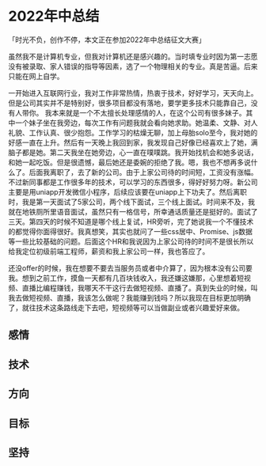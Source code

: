 # 2022年中总结

「时光不负，创作不停，本文正在参加2022年中总结征文大赛」

虽然我不是计算机专业，但我对计算机还是感兴趣的。当时填专业时因为第一志愿没有被录取、家人错误的指导等因素，选了一个物理相关的专业。真是苦逼。后来只能在网上自学。

一开始进入互联网行业，我对工作非常热情，热衷于技术，好好学习，天天向上。但是公司其实并不是特别好，很多项目都没有落地，要学更多技术只能靠自己，没有人带你。
我本来就是一个不太擅长处理感情的人，在这个公司有很多妹子。其中一个妹子坐在我旁边，每次工作有问题我就会看向她求助。她温柔、文静、对人礼貌、工作认真、很少抱怨。工作学习的枯燥无聊，加上母胎solo至今，我对她的好感一直在上升。然后有一天晚上我回到家，我发现自己好像已经喜欢上了她，满脑子都是她。第二天我坐在她旁边，心一直在噗噗跳。我开始找机会和她多说话，和她一起吃饭。但是很遗憾，最后她还是委婉的拒绝了我。嗯，我也不想再多说什么了。后面我离职了，去了新的公司。由于上家公司待的时间短，工资没有涨幅。不过新同事都是工作很多年的技术，可以学习的东西很多，得好好努力呀。新公司主要是用uniapp开发微信小程序，后续应该要在uniapp上下功夫了。然后离职时，我是第一天面试了5家公司，两个线下面试，三个线上面试。时间来不及，我就在地铁厕所里语音面试，虽然只有一格信号，所幸通话质量还是挺好的。面试了三天。第四天的时候不知道是哪个线上复试，HR旁听，完了她说我一个不懂技术的都觉得你面得很好。我真想笑，其实也就问了一些css居中、Promise、js数据等一些比较基础的问题。后面这个HR和我说因为上家公司待的时间不是很长所以给我定位初级前端工程师，薪资和我上家公司一样，我也答应了。

还没offer的时候，我在想要不要去当服务员或者中介算了，因为根本没有公司要我。想到之前工作，摸鱼一天都有几百块钱收入，我还嫌这嫌那，心里想着短视频、直播比编程赚钱，我哪天不干这行去做短视频、直播了。真到失业的时候，叫我去做短视频、直播，我该怎么做呢？我能赚到钱吗？所以我现在目标更加明确了，就往技术这条路线走下去吧，短视频等可以当做副业或者兴趣爱好来做。
## 感情

## 技术

## 方向

## 目标

## 坚持